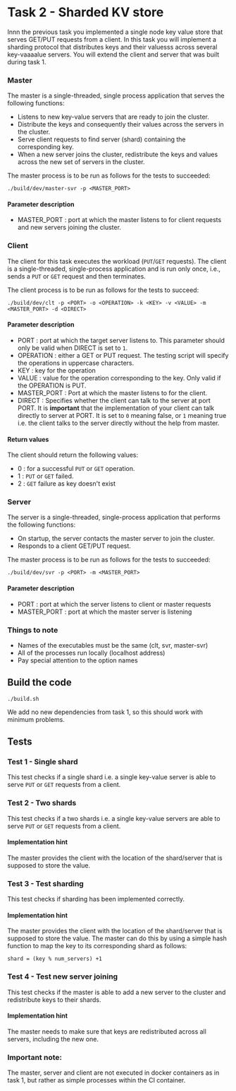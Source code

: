 # Task 2 - Sharded KV store

Innn the previous task you implemented a single node key value store that serves GET/PUT requests from a client. In this task you will implement a sharding protocol that distributes keys and their valuesss across several key-vaaaalue servers.
You will extend the client and server that was built during task 1.

### Master
The master is a single-threaded, single process application that serves the following functions:

- Listens to new key-value servers that are ready to join the cluster.
- Distribute the keys and consequently their values across the servers in the cluster.
- Serve client requests to find server (shard) containing the corresponding key.
- When a new server joins the cluster, redistribute the keys and values across the new set of servers in the cluster.

The master process is to be run as follows for the tests to succeeded:
```
./build/dev/master-svr -p <MASTER_PORT>
``` 

#### Parameter description

- MASTER_PORT : port at which the master listens to for client requests and new servers joining the cluster.

### Client
The client for this task executes the workload (`PUT`/`GET` requests). 
The client is a single-threaded, single-process application and is run only once, i.e., sends a `PUT` or `GET` request and then terminates.

The client process is to be run as follows for the tests to succeed:
```
./build/dev/clt -p <PORT> -o <OPERATION> -k <KEY> -v <VALUE> -m <MASTER_PORT> -d <DIRECT>
``` 

#### Parameter description

- PORT : port at which the target server listens to. This parameter should only be valid when DIRECT is set to `1`.
- OPERATION : either a GET or PUT request. The testing script will specify the operations in uppercase characters.
- KEY : key for the operation
- VALUE : value for the operation corresponding to the key. Only valid if the OPERATION is PUT.
- MASTER_PORT : Port at which the master listens to for the client.
- DIRECT : Specifies whether the client can talk to the server at port PORT. It is **important** that the implementation of your client can talk directly to server at PORT. It is set to `0` meaning false, or `1` meaning true i.e. the client talks to the server directly without the help from master.

#### Return values

The client should return the following values:

- 0 : for a successful `PUT` or `GET` operation.
- 1 : `PUT` or `GET` failed.
- 2 : `GET` failure as key doesn't exist

### Server

The server is a single-threaded, single-process application that performs the following functions:

- On startup, the server contacts the master server to join the cluster.
- Responds to a client GET/PUT request.

The master process is to be run as follows for the tests to succeeded:
```
./build/dev/svr -p <PORT> -m <MASTER_PORT>
``` 

#### Parameter description

- PORT : port at which the server listens to client or master requests
- MASTER_PORT : port at which the master server is listening

### Things to note

- Names of the executables must be the same (clt, svr, master-svr)
- All of the processes run locally (localhost address)
- Pay special attention to the option names

## Build the code

```
./build.sh
```

We add no new dependencies from task 1, so this should work with minimum problems.

## Tests

### Test 1 - Single shard

This test checks if a single shard i.e. a single key-value server is able to serve `PUT` or `GET` requests from a client. 

### Test 2 - Two shards

This test checks if a two shards i.e. a single key-value servers are able to serve `PUT` or `GET` requests from a client. 

#### Implementation hint

The master provides the client with the location of the shard/server that is supposed to store the value.

### Test 3 - Test sharding

This test checks if sharding has been implemented correctly.

#### Implementation hint

The master provides the client with the location of the shard/server that is supposed to store the value. The master can do this by using a simple hash function to map the key to its corresponding shard as follows:
```
shard = (key % num_servers) +1
```

### Test 4 - Test new server joining

This test checks if the master is able to add a new server to the cluster and redistribute keys to their shards.

#### Implementation hint

The master needs to make sure that keys are redistributed across all servers, including the new one.

### Important note:
The master, server and client are not executed in docker containers as in task 1, but rather as simple processes within the CI container.
